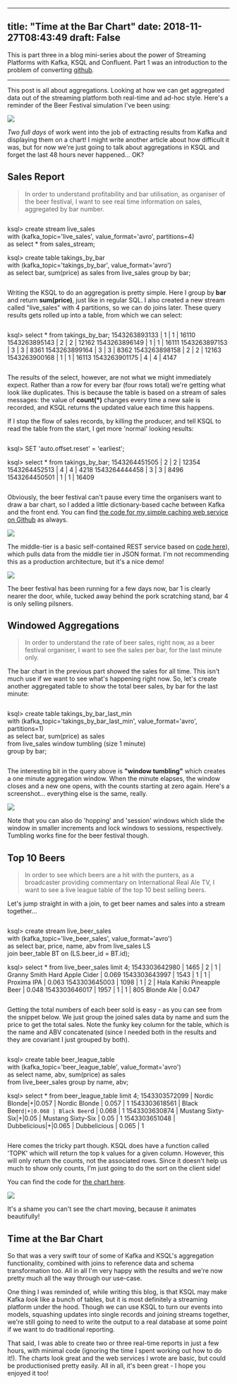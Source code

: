 
---
title: "Time at the Bar Chart"
date: 2018-11-27T08:43:49
draft: False
---


This is part three in a blog mini-series about the power of Streaming Platforms with Kafka, KSQL and Confluent.  Part 1 was an introduction to the problem of converting <a href="https://github.com/DanteLore/events_to_models">github</a>.


---


This post is all about aggregations.  Looking at how we can get aggregated data out of the streaming platform both real-time and ad-hoc style.  Here's a reminder of the Beer Festival simulation I've been using:

<img src="http://logicalgenetics.com/wp-content/uploads/2018/11/Kafkas-Beer-Festival-1024x630.jpg"/>

*Two full days* of work went into the job of extracting results from Kafka and displaying them on a chart!  I might write another article about how difficult it was, but for now we're just going to talk about aggregations in KSQL and forget the last 48 hours never happened... OK?

## Sales Report

<blockquote class="wp-block-quote">In order to understand profitability and bar utilisation, as organiser of the beer festival, I want to see real time information on sales, aggregated by bar number.</blockquote>

```sql

```
ksql> create stream live_sales \
with (kafka_topic='live_sales', value_format='avro', partitions=4) \
as select * from sales_stream;

ksql> create table takings_by_bar \
with (kafka_topic='takings_by_bar', value_format='avro') \
as select bar, sum(price) as sales from live_sales group by bar;
```

```

Writing the KSQL to do an aggregation is pretty simple.  Here I group by <strong>bar</strong> and return <strong>sum(price)</strong>, just like in regular SQL.  I also created a new stream called "live_sales" with 4 partitions, so we can do joins later. These query results gets rolled up into a table, from which we can select:

```sql

```
ksql> select * from takings_by_bar;
1543263893133 | 1 | 1 | 16110
1543263895143 | 2 | 2 | 12162
1543263896149 | 1 | 1 | 16111
1543263897153 | 3 | 3 | 8361
1543263899164 | 3 | 3 | 8362
1543263898158 | 2 | 2 | 12163
1543263900168 | 1 | 1 | 16113
1543263901175 | 4 | 4 | 4147
```

```

The results of the select, however, are not what we might immediately expect.  Rather than a row for every bar (four rows total) we're getting what look like duplicates.  This is because the table is based on a stream of sales messages: the value of <strong>count(*)</strong> changes every time a new sale is recorded, and KSQL returns the updated value each time this happens.

If I stop the flow of sales records, by killing the producer, and tell KSQL to read the table from the start, I get more 'normal' looking results:

```sql

```
ksql> SET 'auto.offset.reset' = 'earliest';

ksql> select * from takings_by_bar;
1543264451505 | 2 | 2 | 12354
1543264452513 | 4 | 4 | 4218
1543264444458 | 3 | 3 | 8496
1543264450501 | 1 | 1 | 16409
```

```

Obviously, the beer festival can't pause every time the organisers want to draw a bar chart, so I added a little dictionary-based cache between Kafka and the front end.  You can find <a href="https://github.com/DanteLore/events_to_models/blob/master/src/main/scala/com/logicalgenetics/reports/SalesServer.scala">the code for my simple caching web service on Github</a> as always.

<img src="http://logicalgenetics.com/wp-content/uploads/2018/11/DIY-Kafka-REST-Proxy-1-1024x233.png"/>

The middle-tier is a basic self-contained REST service based on <a href="https://github.com/DanteLore/events_to_models/blob/master/src/main/webapp/barchart.html">code here</a>), which pulls data from the middle tier in JSON format.  I'm not recommending this as a production architecture, but it's a nice demo!

<img src="http://logicalgenetics.com/wp-content/uploads/2018/11/Screenshot-2018-11-26-21.14.26-1024x555.png"/>

The beer festival has been running for a few days now, bar 1 is clearly nearer the door, while, tucked away behind the pork scratching stand, bar 4 is only selling pilsners.

## Windowed Aggregations

<blockquote class="wp-block-quote is-style-default">In order to understand the rate of beer sales, right now, as a beer festival organiser, I want to see the sales per bar, for the last minute only.</blockquote>

The bar chart in the previous part showed the sales for all time.  This isn't much use if we want to see what's happening right now.  So, let's create another aggregated table to show the total beer sales, by bar for the last minute:

```sql

```
ksql> create table takings_by_bar_last_min \
with (kafka_topic='takings_by_bar_last_min', value_format='avro', partitions=1) \
as select bar, sum(price) as sales \
from live_sales window tumbling (size 1 minute) \
group by bar;
```

```

The interesting bit in the query above is <strong>"window tumbling"</strong> which creates a one minute aggregation window.  When the minute elapses, the window closes and a new one opens, with the counts starting at zero again.  Here's a screenshot... everything else is the same, really.

<img src="http://logicalgenetics.com/wp-content/uploads/2018/11/Screenshot-2018-11-26-21.28.37-1024x578.png"/>

Note that you can also do 'hopping' and 'session' windows which slide the window in smaller increments and lock windows to sessions, respectively.  Tumbling works fine for the beer festival though.

## Top 10 Beers

<blockquote class="wp-block-quote">In order to see which beers are a hit with the punters, as a broadcaster providing commentary on International Real Ale TV, I want to see a live league table of the top 10 best selling beers.</blockquote>

Let's jump straight in with a join, to get beer names and sales into a stream together... 

```sql

```
ksql> create stream live_beer_sales \
with (kafka_topic='live_beer_sales', value_format='avro') \
as select bar, price, name, abv from live_sales LS \
join beer_table BT on (LS.beer_id = BT.id);

ksql> select * from live_beer_sales limit 4;
1543303642980 | 1465 | 2 | 1 | Granny Smith Hard Apple Cider | 0.069
1543303643997 | 1543 | 1 | 1 | Proxima IPA | 0.063
1543303645003 | 1098 | 1 | 2 | Hala Kahiki Pineapple Beer | 0.048
1543303646017 | 1957 | 1 | 1 | 805 Blonde Ale | 0.047
```

```

Getting the total numbers of each beer sold is easy - as you can see from the snippet below.  We just group the joined sales data by name and sum the price to get the total sales.  Note the funky key column for the table, which is the name and ABV concatenated (since I needed both in the results and they are covariant I just grouped by both).

```sql

```
ksql> create table beer_league_table \
with (kafka_topic='beer_league_table', value_format='avro') \
as select name, abv, sum(price) as sales \
from live_beer_sales group by name, abv;

ksql> select * from beer_league_table limit 4;
1543303572099 | Nordic Blonde|+|0.057 | Nordic Blonde | 0.057 | 1
1543303618561 | Black Beer`d|+|0.068 | Black Beer`d | 0.068 | 1
1543303630874 | Mustang Sixty-Six|+|0.05 | Mustang Sixty-Six | 0.05 | 1
1543303651048 | Dubbelicious|+|0.065 | Dubbelicious | 0.065 | 1
```

```

Here comes the tricky part though.  KSQL does have a function called 'TOPK' which will return the top k values for a given column.  However, this will only return the counts, not the associated rows.  Since it doesn't help us much to show only counts, I'm just going to do the sort on the client side!

You can find the code for <a href="https://github.com/DanteLore/events_to_models/blob/master/src/main/webapp/top-beers.html">the chart here</a>.

<img src="http://logicalgenetics.com/wp-content/uploads/2018/11/Screenshot-2018-11-27-08.15.08-1024x694.png"/>

It's a shame you can't see the chart moving, because it animates beautifully!

## Time at the Bar Chart

So that was a very swift tour of some of Kafka and KSQL's aggregation functionality, combined with joins to reference data and schema transformation too.  All in all I'm very happy with the results and we're now pretty much all the way through our use-case.

One thing I was reminded of, while writing this blog, is that KSQL may make Kafka *look* like a bunch of tables, but it is most definitely a streaming platform under the hood.  Though we can use KSQL to turn our events into models, squashing updates into single records and joining streams together, we're still going to need to write the output to a real database at some point if we want to do traditional reporting.

That said, I was able to create two or three real-time reports in just a few hours, with minimal code (ignoring the time I spent working out how to do it!).  The charts look great and the web services I wrote are basic, but could be productionised pretty easily.  All in all, it's been great - I hope you enjoyed it too!
